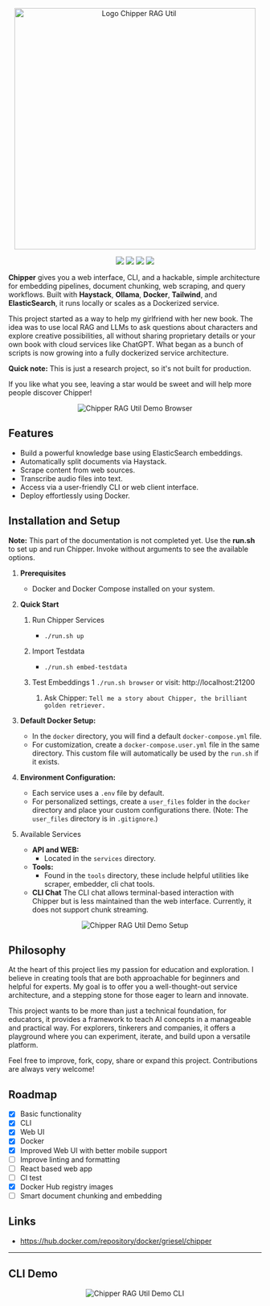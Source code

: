 <p align="center"><img src="https://raw.githubusercontent.com/TilmanGriesel/chipper/refs/heads/main/docs/public/assets/banner_chipper.png" width="480" alt="Logo Chipper RAG Util"/></p>

<p align="center">
	<a href="https://github.com/TilmanGriesel/chipper/actions"><img src="https://img.shields.io/github/actions/workflow/status/TilmanGriesel/chipper/.github%2Fworkflows%2Fpublish-docker.yml?colorA=1F2229&colorB=5c5e70&style=for-the-badge&label=DockerHub"></a>
	<a href="https://github.com/tilmangriesel/chipper/stargazers"><img src="https://img.shields.io/github/stars/tilmangriesel/chipper?colorA=1F2229&colorB=5c5e70&style=for-the-badge"></a>
	<a href="https://github.com/tilmangriesel/chipper/issues"><img src="https://img.shields.io/github/issues/tilmangriesel/chipper?colorA=1F2229&colorB=5c5e70&style=for-the-badge"></a>
   <a href="https://hub.docker.com/repository/docker/griesel/chipper"><img src="https://img.shields.io/docker/pulls/griesel/chipper?style=for-the-badge"></a>
</p>

**Chipper** gives you a web interface, CLI, and a hackable, simple architecture for embedding pipelines, document chunking, web scraping, and query workflows. Built with **Haystack**, **Ollama**, **Docker**, **Tailwind**, and **ElasticSearch**, it runs locally or scales as a Dockerized service.

This project started as a way to help my girlfriend with her new book. The idea was to use local RAG and LLMs to ask questions about characters and explore creative possibilities, all without sharing proprietary details or your own book with cloud services like ChatGPT. What began as a bunch of scripts is now growing into a fully dockerized service architecture.

**Quick note:** This is just a research project, so it's not built for production.

If you like what you see, leaving a star would be sweet and will help more people discover Chipper!

<p align="center"><img src="https://raw.githubusercontent.com/TilmanGriesel/chipper/refs/heads/main/docs/public/assets/chipper_demo_01.gif"alt="Chipper RAG Util Demo Browser"/></p>

## Features

- Build a powerful knowledge base using ElasticSearch embeddings.
- Automatically split documents via Haystack.
- Scrape content from web sources.
- Transcribe audio files into text.
- Access via a user-friendly CLI or web client interface.
- Deploy effortlessly using Docker.

## Installation and Setup

**Note:** This part of the documentation is not completed yet. Use the **run.sh** to set up and run Chipper. Invoke without arguments to see the available options.

1. **Prerequisites**

   - Docker and Docker Compose installed on your system.

1. **Quick Start**

   1. Run Chipper Services

      - `./run.sh up`

   1. Import Testdata

      - `./run.sh embed-testdata`

   1. Test Embeddings
      1 `./run.sh browser` or visit: http://localhost:21200
      1. Ask Chipper: `Tell me a story about Chipper, the brilliant golden retriever.`

1. **Default Docker Setup:**

   - In the `docker` directory, you will find a default `docker-compose.yml` file.
   - For customization, create a `docker-compose.user.yml` file in the same directory. This custom file will automatically be used by the `run.sh` if it exists.

1. **Environment Configuration:**

   - Each service uses a `.env` file by default.
   - For personalized settings, create a `user_files` folder in the `docker` directory and place your custom configurations there. (Note: The `user_files` directory is in `.gitignore`.)

1. Available Services
   - **API and WEB:**
     - Located in the `services` directory.
   - **Tools:**
     - Found in the `tools` directory, these include helpful utilities like scraper, embedder, cli chat tools.
   - **CLI Chat**
     The CLI chat allows terminal-based interaction with Chipper but is less maintained than the web interface. Currently, it does not support chunk streaming.

<p align="center"><img src="https://raw.githubusercontent.com/TilmanGriesel/chipper/refs/heads/main/docs/public/assets/chipper_setup_demo_01.gif"alt="Chipper RAG Util Demo Setup"/></p>

## Philosophy

At the heart of this project lies my passion for education and exploration. I believe in creating tools that are both approachable for beginners and helpful for experts. My goal is to offer you a well-thought-out service architecture, and a stepping stone for those eager to learn and innovate.

This project wants to be more than just a technical foundation, for educators, it provides a framework to teach AI concepts in a manageable and practical way. For explorers, tinkerers and companies, it offers a playground where you can experiment, iterate, and build upon a versatile platform.

Feel free to improve, fork, copy, share or expand this project. Contributions are always very welcome!

## Roadmap

- [x] Basic functionality
- [x] CLI
- [x] Web UI
- [x] Docker
- [x] Improved Web UI with better mobile support
- [ ] Improve linting and formatting
- [ ] React based web app
- [ ] CI test
- [x] Docker Hub registry images
- [ ] Smart document chunking and embedding

## Links

- https://hub.docker.com/repository/docker/griesel/chipper

---

## CLI Demo

<p align="center"><img src="https://raw.githubusercontent.com/TilmanGriesel/chipper/refs/heads/main/docs/public/assets/demo_cli_01.gif"alt="Chipper RAG Util Demo CLI"/></p>
